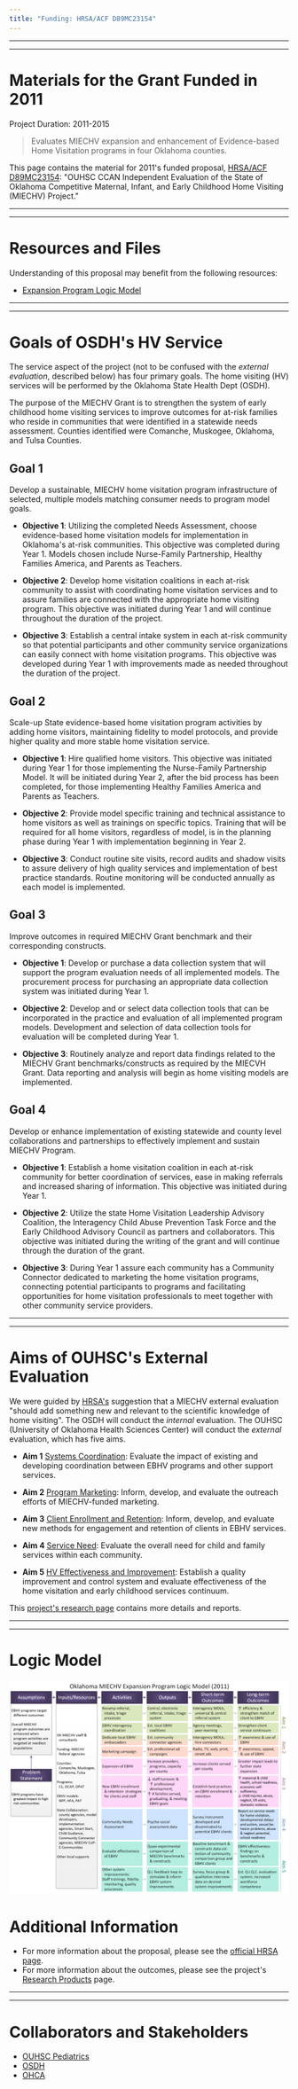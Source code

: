 ```yaml
---
title: "Funding: HRSA/ACF D89MC23154"
---
```


***
***
# Materials for the Grant Funded in 2011

Project Duration: 2011-2015

> Evaluates MIECHV expansion and enhancement of Evidence-based Home Visitation programs in four Oklahoma counties.

This page contains the material for 2011's funded proposal, [HRSA/ACF D89MC23154](https://perf-data.hrsa.gov/mchb/DGISReports/Abstract/AbstractDetails.aspx?Source=TVIS&GrantNo=D89MC23154&FY=2012): "OUHSC CCAN Independent Evaluation of the State of Oklahoma Competitive Maternal, Infant, and Early Childhood Home Visiting (MIECHV) Project."

***
***
# Resources and Files
Understanding of this proposal may benefit from the following resources: 

 * [Expansion Program Logic Model](./funding/2011a/funding_2011a_logic_model.pdf)


***
***
# Goals of OSDH's HV Service

The service aspect of the project (not to be confused with the *external evaluation*, described below) has four primary goals.  The home visiting (HV) services will be performed by the Oklahoma State Health Dept (OSDH).

The purpose of the MIECHV Grant is to strengthen the system of early childhood home visiting services to improve outcomes for at-risk families who reside in communities that were identified in a statewide needs assessment. Counties identified were Comanche, Muskogee, Oklahoma, and Tulsa Counties.

## Goal 1
Develop a sustainable, MIECHV home visitation program infrastructure of selected, multiple models matching consumer needs to program model goals.

 * **Objective 1**: Utilizing the completed Needs Assessment, choose evidence-based home visitation models for implementation in Oklahoma's at-risk communities. This objective was completed during Year 1. Models chosen include Nurse-Family Partnership, Healthy Families America, and Parents as Teachers.
 
 * **Objective 2**: Develop home visitation coalitions in each at-risk community to assist with coordinating home visitation services and to assure families are connected with the appropriate home visiting program. This objective was initiated during Year 1 and will continue throughout the duration of the project.
 
 * **Objective 3**: Establish a central intake system in each at-risk community so that potential participants and other community service organizations can easily connect with home visitation programs. This objective was developed during Year 1 with improvements made as needed throughout the duration of the project.

 
## Goal 2
Scale-up State evidence-based home visitation program activities by adding home visitors, maintaining fidelity to model protocols, and provide higher quality and more stable home visitation service.

 * **Objective 1**: Hire qualified home visitors. This objective was initiated during Year 1 for those implementing the Nurse-Family Partnership Model. It will be initiated during Year 2, after the bid process has been completed, for those implementing Healthy Families America and Parents as Teachers.
 
 * **Objective 2**: Provide model specific training and technical assistance to home visitors as well as trainings on specific topics. Training that will be required for all home visitors, regardless of model, is in the planning phase during Year 1 with implementation beginning in Year 2.
 
 * **Objective 3**: Conduct routine site visits, record audits and shadow visits to assure delivery of high quality services and implementation of best practice standards. Routine monitoring will be conducted annually as each model is implemented.


## Goal 3
Improve outcomes in required MIECHV Grant benchmark and their corresponding constructs.

 * **Objective 1**: Develop or purchase a data collection system that will support the program evaluation needs of all implemented models. The procurement process for purchasing an appropriate data collection system was initiated during Year 1.
 
 * **Objective 2**: Develop and or select data collection tools that can be incorporated in the practice and evaluation of all implemented program models. Development and selection of data collection tools for evaluation will be completed during Year 1.
 
 * **Objective 3**: Routinely analyze and report data findings related to the MIECHV Grant benchmarks/constructs as required by the MIECVH Grant. Data reporting and analysis will begin as home visiting models are implemented.

## Goal 4
Develop or enhance implementation of existing statewide and county level collaborations and partnerships to effectively implement and sustain MIECHV Program.

 * **Objective 1**: Establish a home visitation coalition in each at-risk community for better coordination of services, ease in making referrals and increased sharing of information. This objective was initiated during Year 1.
 
 * **Objective 2**: Utilize the state Home Visitation Leadership Advisory Coalition, the Interagency Child Abuse Prevention Task Force and the Early Childhood Advisory Council as partners and collaborators. This objective was initiated during the writing of the grant and will continue through the duration of the grant.
 
 * **Objective 3**: During Year 1 assure each community has a Community Connector dedicated to marketing the home visitation programs, connecting potential participants to programs and facilitating opportunities for home visitation professionals to meet together with other community service providers.

***
***
# Aims of OUHSC's External Evaluation
We were guided by [HRSA's](http://mchb.hrsa.gov/programs/homevisiting/) suggestion that a MIECHV external evaluation "should add something new and relevant to the scientific knowledge of home visiting".  The OSDH will conduct the *internal* evaluation.  The OUHSC (University of Oklahoma Health Sciences Center) will conduct the *external* evaluation, which has five aims.

 * **Aim 1** [Systems Coordination](./research_2011a.html#systems-coordination): Evaluate the impact of existing and developing coordination between EBHV programs and other support services.
 
 * **Aim 2** [Program Marketing](./research_2011a.html#program-marketing): Inform, develop, and evaluate the outreach efforts of MIECHV-funded marketing.
 
 * **Aim 3** [Client Enrollment and Retention](./research_2011a.html#client-enrollment-and-retention): Inform, develop, and evaluate new methods for engagement and retention of clients in EBHV services.
 
 * **Aim 4** [Service Need](./research_2011a.html#service-need): Evaluate the overall need for child and family services within each community.
 
 * **Aim 5** [HV Effectiveness and Improvement](./research_2011a.html#hv-effectiveness-and-improvement): Establish a quality improvement and control system and evaluate effectiveness of the home visitation and early childhood services continuum.

This [project's research page](./research_2011a.html) contains more details and reports.
  
***
***
# Logic Model
![Alt text](./funding/2011a/funding_2011a_logic_model.png "Logic Model")

# Additional Information
 * For more information about the proposal, please see the
[official HRSA page](https://perf-data.hrsa.gov/mchb/DGISReports/Abstract/AbstractDetails.aspx?Source=TVIS&GrantNo=D89MC23154&FY=2012).
 * For more information about the outcomes, please see the project's [Research Products](./research_2011a.html) page.

***
***
# Collaborators and Stakeholders

 * [OUHSC Pediatrics](./about_collaborators.html#ouhsc-pediatrics)
 * [OSDH](./about_collaborators.html#osdh)
 * [OHCA](./about_collaborators.html#ohca)
